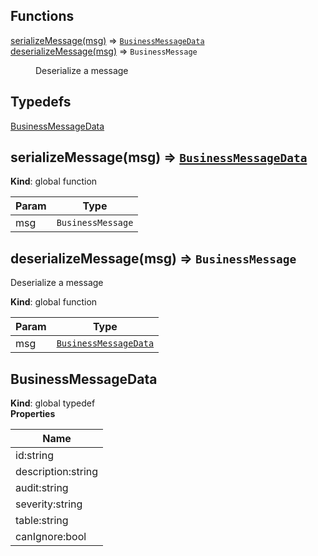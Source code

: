 ## Functions

<dl>
<dt><a href="#serializeMessage">serializeMessage(msg)</a> ⇒ <code><a href="#BusinessMessageData">BusinessMessageData</a></code></dt>
<dd></dd>
<dt><a href="#deserializeMessage">deserializeMessage(msg)</a> ⇒ <code>BusinessMessage</code></dt>
<dd><p>Deserialize a message</p>
</dd>
</dl>

## Typedefs

<dl>
<dt><a href="#BusinessMessageData">BusinessMessageData</a></dt>
<dd></dd>
</dl>

<a name="serializeMessage"></a>

## serializeMessage(msg) ⇒ [<code>BusinessMessageData</code>](#BusinessMessageData)
**Kind**: global function  

| Param | Type |
| --- | --- |
| msg | <code>BusinessMessage</code> | 

<a name="deserializeMessage"></a>

## deserializeMessage(msg) ⇒ <code>BusinessMessage</code>
Deserialize a message

**Kind**: global function  

| Param | Type |
| --- | --- |
| msg | [<code>BusinessMessageData</code>](#BusinessMessageData) | 

<a name="BusinessMessageData"></a>

## BusinessMessageData
**Kind**: global typedef  
**Properties**

| Name |
| --- |
| id:string | 
| description:string | 
| audit:string | 
| severity:string | 
| table:string | 
| canIgnore:bool | 


